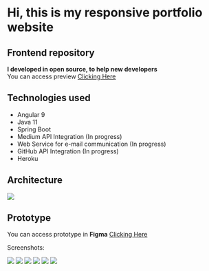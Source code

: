 # Hi, this is my responsive portfolio website 
## Frontend repository
<b> I developed in open source, to help new developers</b>
<br>
You can access preview [Clicking Here](https://luccasdev.github.io)

## Technologies used 
- Angular 9
- Java 11
- Spring Boot
- Medium API Integration (In progress)
- Web Service for e-mail communication (In progress)
- GitHub API Integration (In progress)
- Heroku
## Architecture
<img src="https://i.imgur.com/WqpeWRD.png"/>

## Prototype
You can access prototype in <b>Figma</b> [Clicking Here](https://www.figma.com/proto/PNu110A4QRZdh4E2LZ9z1q/Portfolio-LuccasDev?node-id=35%3A171&scaling=scale-down-width)

Screenshots:

<img src="https://i.imgur.com/uWykDFq.png"/>

<img src="https://i.imgur.com/kI1lLI1.png"/>

<img src="https://i.imgur.com/O8U7vCg.png"/>

<img src="https://i.imgur.com/IMpZEAl.png"/>

<img src="https://i.imgur.com/AkWPjfE.png"/>

<img src="https://i.imgur.com/17zgcHJ.png"/>
